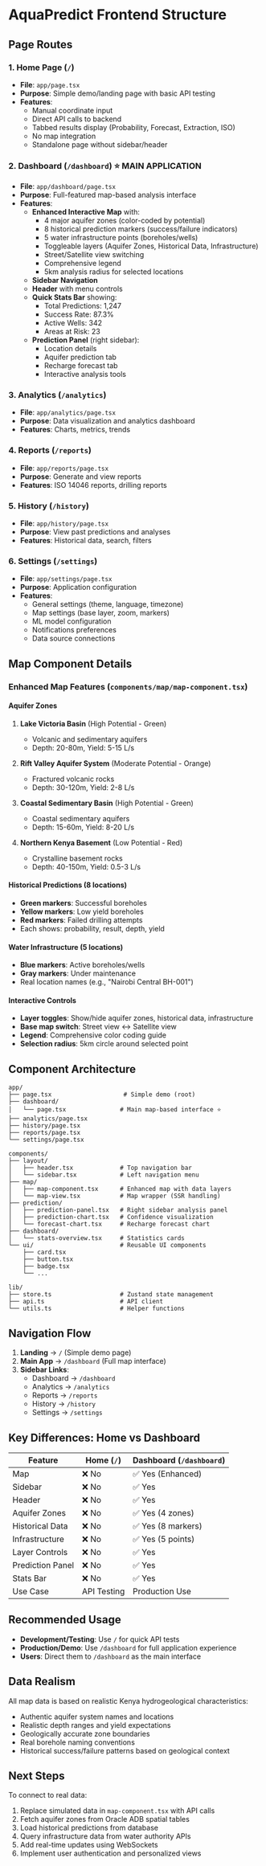 # AquaPredict Frontend Structure

## Page Routes

### 1. **Home Page** (`/`)
- **File**: `app/page.tsx`
- **Purpose**: Simple demo/landing page with basic API testing
- **Features**:
  - Manual coordinate input
  - Direct API calls to backend
  - Tabbed results display (Probability, Forecast, Extraction, ISO)
  - No map integration
  - Standalone page without sidebar/header

### 2. **Dashboard** (`/dashboard`) ⭐ **MAIN APPLICATION**
- **File**: `app/dashboard/page.tsx`
- **Purpose**: Full-featured map-based analysis interface
- **Features**:
  - **Enhanced Interactive Map** with:
    - 4 major aquifer zones (color-coded by potential)
    - 8 historical prediction markers (success/failure indicators)
    - 5 water infrastructure points (boreholes/wells)
    - Toggleable layers (Aquifer Zones, Historical Data, Infrastructure)
    - Street/Satellite view switching
    - Comprehensive legend
    - 5km analysis radius for selected locations
  - **Sidebar Navigation**
  - **Header** with menu controls
  - **Quick Stats Bar** showing:
    - Total Predictions: 1,247
    - Success Rate: 87.3%
    - Active Wells: 342
    - Areas at Risk: 23
  - **Prediction Panel** (right sidebar):
    - Location details
    - Aquifer prediction tab
    - Recharge forecast tab
    - Interactive analysis tools

### 3. **Analytics** (`/analytics`)
- **File**: `app/analytics/page.tsx`
- **Purpose**: Data visualization and analytics dashboard
- **Features**: Charts, metrics, trends

### 4. **Reports** (`/reports`)
- **File**: `app/reports/page.tsx`
- **Purpose**: Generate and view reports
- **Features**: ISO 14046 reports, drilling reports

### 5. **History** (`/history`)
- **File**: `app/history/page.tsx`
- **Purpose**: View past predictions and analyses
- **Features**: Historical data, search, filters

### 6. **Settings** (`/settings`)
- **File**: `app/settings/page.tsx`
- **Purpose**: Application configuration
- **Features**:
  - General settings (theme, language, timezone)
  - Map settings (base layer, zoom, markers)
  - ML model configuration
  - Notifications preferences
  - Data source connections

## Map Component Details

### Enhanced Map Features (`components/map/map-component.tsx`)

#### Aquifer Zones
1. **Lake Victoria Basin** (High Potential - Green)
   - Volcanic and sedimentary aquifers
   - Depth: 20-80m, Yield: 5-15 L/s

2. **Rift Valley Aquifer System** (Moderate Potential - Orange)
   - Fractured volcanic rocks
   - Depth: 30-120m, Yield: 2-8 L/s

3. **Coastal Sedimentary Basin** (High Potential - Green)
   - Coastal sedimentary aquifers
   - Depth: 15-60m, Yield: 8-20 L/s

4. **Northern Kenya Basement** (Low Potential - Red)
   - Crystalline basement rocks
   - Depth: 40-150m, Yield: 0.5-3 L/s

#### Historical Predictions (8 locations)
- **Green markers**: Successful boreholes
- **Yellow markers**: Low yield boreholes
- **Red markers**: Failed drilling attempts
- Each shows: probability, result, depth, yield

#### Water Infrastructure (5 locations)
- **Blue markers**: Active boreholes/wells
- **Gray markers**: Under maintenance
- Real location names (e.g., "Nairobi Central BH-001")

#### Interactive Controls
- **Layer toggles**: Show/hide aquifer zones, historical data, infrastructure
- **Base map switch**: Street view ↔ Satellite view
- **Legend**: Comprehensive color coding guide
- **Selection radius**: 5km circle around selected point

## Component Architecture

```
app/
├── page.tsx                    # Simple demo (root)
├── dashboard/
│   └── page.tsx               # Main map-based interface ⭐
├── analytics/page.tsx
├── history/page.tsx
├── reports/page.tsx
└── settings/page.tsx

components/
├── layout/
│   ├── header.tsx             # Top navigation bar
│   └── sidebar.tsx            # Left navigation menu
├── map/
│   ├── map-component.tsx      # Enhanced map with data layers
│   └── map-view.tsx           # Map wrapper (SSR handling)
├── prediction/
│   ├── prediction-panel.tsx   # Right sidebar analysis panel
│   ├── prediction-chart.tsx   # Confidence visualization
│   └── forecast-chart.tsx     # Recharge forecast chart
├── dashboard/
│   └── stats-overview.tsx     # Statistics cards
└── ui/                        # Reusable UI components
    ├── card.tsx
    ├── button.tsx
    ├── badge.tsx
    └── ...

lib/
├── store.ts                   # Zustand state management
├── api.ts                     # API client
└── utils.ts                   # Helper functions
```

## Navigation Flow

1. **Landing** → `/` (Simple demo page)
2. **Main App** → `/dashboard` (Full map interface)
3. **Sidebar Links**:
   - Dashboard → `/dashboard`
   - Analytics → `/analytics`
   - Reports → `/reports`
   - History → `/history`
   - Settings → `/settings`

## Key Differences: Home vs Dashboard

| Feature | Home (`/`) | Dashboard (`/dashboard`) |
|---------|-----------|--------------------------|
| Map | ❌ No | ✅ Yes (Enhanced) |
| Sidebar | ❌ No | ✅ Yes |
| Header | ❌ No | ✅ Yes |
| Aquifer Zones | ❌ No | ✅ Yes (4 zones) |
| Historical Data | ❌ No | ✅ Yes (8 markers) |
| Infrastructure | ❌ No | ✅ Yes (5 points) |
| Layer Controls | ❌ No | ✅ Yes |
| Prediction Panel | ❌ No | ✅ Yes |
| Stats Bar | ❌ No | ✅ Yes |
| Use Case | API Testing | Production Use |

## Recommended Usage

- **Development/Testing**: Use `/` for quick API tests
- **Production/Demo**: Use `/dashboard` for full application experience
- **Users**: Direct them to `/dashboard` as the main interface

## Data Realism

All map data is based on realistic Kenya hydrogeological characteristics:
- Authentic aquifer system names and locations
- Realistic depth ranges and yield expectations
- Geologically accurate zone boundaries
- Real borehole naming conventions
- Historical success/failure patterns based on geological context

## Next Steps

To connect to real data:
1. Replace simulated data in `map-component.tsx` with API calls
2. Fetch aquifer zones from Oracle ADB spatial tables
3. Load historical predictions from database
4. Query infrastructure data from water authority APIs
5. Add real-time updates using WebSockets
6. Implement user authentication and personalized views
